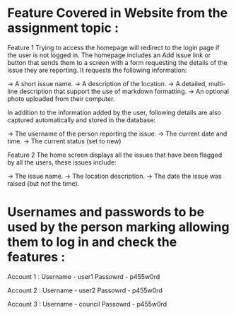 
# Feature Covered in Website from the assignment topic :

Feature 1
Trying to access the homepage will redirect to the login page if the user is not logged in. The homepage includes an Add issue link or button that sends them to a screen with a form requesting the details of the issue they are reporting. It requests the following information:

-> A short issue name.
-> A description of the location.
-> A detailed, multi-line description that support the use of markdown formatting.
-> An optional photo uploaded from their computer.

In addition to the information added by the user, following details are also captured automatically and stored in the database:

-> The username of the person reporting the issue.
-> The current date and time.
-> The current status (set to new)


Feature 2
The home screen displays all the issues that have been flagged by all the users, these issues include:

-> The issue name.
-> The location description.
-> The date the issue was raised (but not the time).


# Usernames and passwords to be used by the person marking allowing them to log in and check the features :

Account 1 :
Username - user1
Passowrd - p455w0rd


Account 2 :
Username - user2
Passowrd - p455w0rd


Account 3 :
Username - council
Passowrd - p455w0rd
